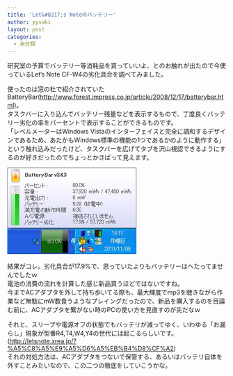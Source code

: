 ```yaml
---
title: 'Let&#8217;s Noteのバッテリー'
author: yysaki
layout: post
categories:
  - 未分類
---
```

研究室の予算でバッテリー等消耗品を買っていいよ、とのお触れが出たので今使っているLet&#8217;s Note CF-W4の劣化具合を調べてみました。

使ったのは窓の杜で紹介されていたBatteryBar(http://www.forest.impress.co.jp/article/2008/12/17/batterybar.html)。  
タスクバーに入り込んでバッテリー残量などを表示するもので、丁度良くバッテリー劣化の率をパーセントで表示することができるものです。  
「レベルメーターはWindows Vistaのインターフェイスと完全に調和するデザインであるため、あたかもWindows標準の機能の1つであるかのように動作する」という触れ込みだったけど、タスクバーを広げてタブを沢山視認できるようにするのが好きだったのでちょっとかさばって見えます。

![BatteryBar](/images/BatteryBar_20101108-3ECO.jpg)

結果がコレ。劣化具合が17.9%で、思っていたよりもバッテリーはへたってませんでしたｗ  
電池の消費の流れを計算した感じ新品買うほどではないですね。  
今までACアダプタを外して持ち歩いてる際も、最大輝度でmp3を聴きながら作業など無駄にmW数食うようなプレイングだったので、新品を購入するのを目論む前に、ACアダプタを繋がない時のPCの使い方を見直すのが先だなｗ

それと、スリープや電源オフの状態でもバッテリが減ってゆく、いわゆる「お漏らし」現象が型番R4,T4,W4,Y4の世代には起こるらしいです。(http://letsnote.xrea.jp/?%A5%C8%A5%E9%A5%D6%A5%EB%B4%D8%CF%A2)  
それの対処方法は、ACアダプタをつないで保管する、あるいはバッテリ自体を外すことみたいなので、この二つの徹底をしていこうかな。

 [1]: http://starman.biz/yysaki/wp/wp-content/uploads/BatteryBar.jpg
